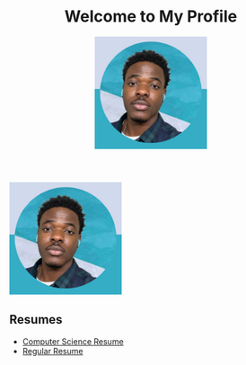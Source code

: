 <html lang="en">
<head>
    <meta charset="UTF-8">
    <meta name="viewport" content="width=device-width, initial-scale=1.0">
</head>
<body>
    <header>
        <h1>Welcome to My Profile</h1>
        <p><img src="profile.jpg" alt="Profile Picture" style="width:200px;height:200px;"></p>
    </header>
    <section>
        <img src="profile.jpg" alt="Profile Picture" style="width:200px;height:200px;">
        <h2>Resumes</h2>
        <ul>
            <li><a href="ComputerScienceResume.pdf" target="_blank">Computer Science Resume</a></li>
            <li><a href="CusstomerServiceResume.pdf" target="_blank">Regular Resume</a></li>
        </ul>
    </section>
</body>
</html>

